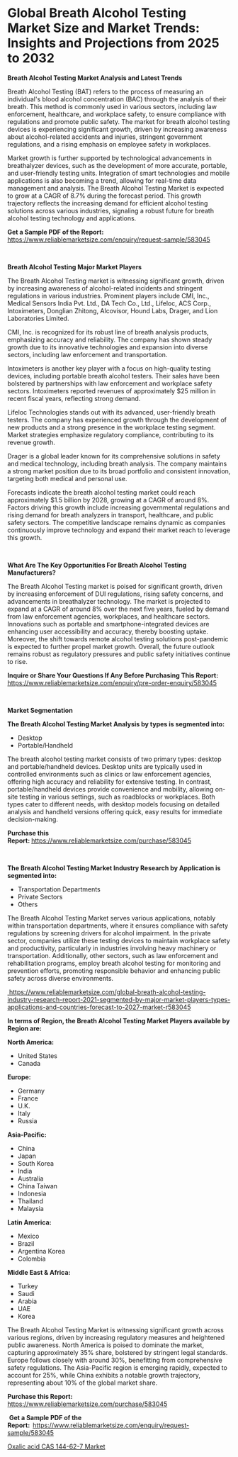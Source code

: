 <p><h1>Global Breath Alcohol Testing Market Size and Market Trends: Insights and Projections from 2025 to 2032</h1></p><p><strong>Breath Alcohol Testing Market Analysis and Latest Trends</strong></p>
<p><p>Breath Alcohol Testing (BAT) refers to the process of measuring an individual's blood alcohol concentration (BAC) through the analysis of their breath. This method is commonly used in various sectors, including law enforcement, healthcare, and workplace safety, to ensure compliance with regulations and promote public safety. The market for breath alcohol testing devices is experiencing significant growth, driven by increasing awareness about alcohol-related accidents and injuries, stringent government regulations, and a rising emphasis on employee safety in workplaces.</p><p>Market growth is further supported by technological advancements in breathalyzer devices, such as the development of more accurate, portable, and user-friendly testing units. Integration of smart technologies and mobile applications is also becoming a trend, allowing for real-time data management and analysis. The Breath Alcohol Testing Market is expected to grow at a CAGR of 8.7% during the forecast period. This growth trajectory reflects the increasing demand for efficient alcohol testing solutions across various industries, signaling a robust future for breath alcohol testing technology and applications.</p></p>
<p><strong>Get a Sample PDF of the Report:&nbsp;</strong> <a href="https://www.reliablemarketsize.com/enquiry/request-sample/583045?utm_campaign=2337&utm_medium=2&utm_source=Github&utm_content=ia&utm_term=23032025&utm_id=breath-alcohol-testing">https://www.reliablemarketsize.com/enquiry/request-sample/583045</a></p>
<p>&nbsp;</p>
<p><strong>Breath Alcohol Testing Major Market Players</strong></p>
<p><p>The Breath Alcohol Testing market is witnessing significant growth, driven by increasing awareness of alcohol-related incidents and stringent regulations in various industries. Prominent players include CMI, Inc., Medical Sensors India Pvt. Ltd., DA Tech Co., Ltd., Lifeloc, ACS Corp., Intoximeters, Donglian Zhitong, Alcovisor, Hound Labs, Drager, and Lion Laboratories Limited.</p><p>CMI, Inc. is recognized for its robust line of breath analysis products, emphasizing accuracy and reliability. The company has shown steady growth due to its innovative technologies and expansion into diverse sectors, including law enforcement and transportation.</p><p>Intoximeters is another key player with a focus on high-quality testing devices, including portable breath alcohol testers. Their sales have been bolstered by partnerships with law enforcement and workplace safety sectors. Intoximeters reported revenues of approximately $25 million in recent fiscal years, reflecting strong demand.</p><p>Lifeloc Technologies stands out with its advanced, user-friendly breath testers. The company has experienced growth through the development of new products and a strong presence in the workplace testing segment. Market strategies emphasize regulatory compliance, contributing to its revenue growth.</p><p>Drager is a global leader known for its comprehensive solutions in safety and medical technology, including breath analysis. The company maintains a strong market position due to its broad portfolio and consistent innovation, targeting both medical and personal use.</p><p>Forecasts indicate the breath alcohol testing market could reach approximately $1.5 billion by 2028, growing at a CAGR of around 8%. Factors driving this growth include increasing governmental regulations and rising demand for breath analyzers in transport, healthcare, and public safety sectors. The competitive landscape remains dynamic as companies continuously improve technology and expand their market reach to leverage this growth.</p></p>
<p>&nbsp;</p>
<p><strong>What Are The Key Opportunities For Breath Alcohol Testing Manufacturers?</strong></p>
<p><p>The Breath Alcohol Testing market is poised for significant growth, driven by increasing enforcement of DUI regulations, rising safety concerns, and advancements in breathalyzer technology. The market is projected to expand at a CAGR of around 8% over the next five years, fueled by demand from law enforcement agencies, workplaces, and healthcare sectors. Innovations such as portable and smartphone-integrated devices are enhancing user accessibility and accuracy, thereby boosting uptake. Moreover, the shift towards remote alcohol testing solutions post-pandemic is expected to further propel market growth. Overall, the future outlook remains robust as regulatory pressures and public safety initiatives continue to rise.</p></p>
<p><strong>Inquire or Share Your Questions If Any Before Purchasing This Report:</strong> <a href="https://www.reliablemarketsize.com/enquiry/pre-order-enquiry/583045?utm_campaign=2337&utm_medium=2&utm_source=Github&utm_content=ia&utm_term=23032025&utm_id=breath-alcohol-testing">https://www.reliablemarketsize.com/enquiry/pre-order-enquiry/583045</a></p>
<p>&nbsp;</p>
<p><strong>Market Segmentation</strong></p>
<p><strong>The Breath Alcohol Testing Market Analysis by types is segmented into:</strong></p>
<p><ul><li>Desktop</li><li>Portable/Handheld</li></ul></p>
<p><p>The breath alcohol testing market consists of two primary types: desktop and portable/handheld devices. Desktop units are typically used in controlled environments such as clinics or law enforcement agencies, offering high accuracy and reliability for extensive testing. In contrast, portable/handheld devices provide convenience and mobility, allowing on-site testing in various settings, such as roadblocks or workplaces. Both types cater to different needs, with desktop models focusing on detailed analysis and handheld versions offering quick, easy results for immediate decision-making.</p></p>
<p><strong>Purchase this Report:&nbsp;</strong><a href="https://www.reliablemarketsize.com/purchase/583045?utm_campaign=2337&utm_medium=2&utm_source=Github&utm_content=ia&utm_term=23032025&utm_id=breath-alcohol-testing">https://www.reliablemarketsize.com/purchase/583045</a></p>
<p>&nbsp;</p>
<p><strong>The Breath Alcohol Testing Market Industry Research by Application is segmented into:</strong></p>
<p><ul><li>Transportation Departments</li><li>Private Sectors</li><li>Others</li></ul></p>
<p><p>The Breath Alcohol Testing Market serves various applications, notably within transportation departments, where it ensures compliance with safety regulations by screening drivers for alcohol impairment. In the private sector, companies utilize these testing devices to maintain workplace safety and productivity, particularly in industries involving heavy machinery or transportation. Additionally, other sectors, such as law enforcement and rehabilitation programs, employ breath alcohol testing for monitoring and prevention efforts, promoting responsible behavior and enhancing public safety across diverse environments.</p></p>
<p><a href="https://www.reliablemarketsize.com/global-breath-alcohol-testing-industry-research-report-2021-segmented-by-major-market-players-types-applications-and-countries-forecast-to-2027-market-r583045?utm_campaign=2337&utm_medium=2&utm_source=Github&utm_content=ia&utm_term=23032025&utm_id=breath-alcohol-testing">&nbsp;https://www.reliablemarketsize.com/global-breath-alcohol-testing-industry-research-report-2021-segmented-by-major-market-players-types-applications-and-countries-forecast-to-2027-market-r583045</a></p>
<p><strong>In terms of Region, the Breath Alcohol Testing Market Players available by Region are:</strong></p>
<p>
    <p> <strong> North America: </strong>
        <ul>
            <li>United States</li>
            <li>Canada</li>
        </ul>
        </p> 
    <p> <strong> Europe: </strong>
        <ul>
            <li>Germany</li>
            <li>France</li>
            <li>U.K.</li>
            <li>Italy</li>
            <li>Russia</li>
        </ul>
        </p> 
    <p> <strong> Asia-Pacific: </strong>
        <ul>
            <li>China</li>
            <li>Japan</li>
            <li>South Korea</li>
            <li>India</li>
            <li>Australia</li>
            <li>China Taiwan</li>
            <li>Indonesia</li>
            <li>Thailand</li>
            <li>Malaysia</li>
        </ul>
        </p> 
    <p> <strong> Latin America: </strong>
        <ul>
            <li>Mexico</li>
            <li>Brazil</li>
            <li>Argentina Korea</li>
            <li>Colombia</li>
        </ul>
        </p> 
    <p> <strong> Middle East & Africa: </strong>
        <ul>
            <li>Turkey</li>
            <li>Saudi</li>
            <li>Arabia</li>
            <li>UAE</li>
            <li>Korea</li>
        </ul>
    </p>
    </p>
<p><p>The Breath Alcohol Testing Market is witnessing significant growth across various regions, driven by increasing regulatory measures and heightened public awareness. North America is poised to dominate the market, capturing approximately 35% share, bolstered by stringent legal standards. Europe follows closely with around 30%, benefitting from comprehensive safety regulations. The Asia-Pacific region is emerging rapidly, expected to account for 25%, while China exhibits a notable growth trajectory, representing about 10% of the global market share.</p></p>
<p><strong>Purchase this Report: </strong><a href="https://www.reliablemarketsize.com/purchase/583045?utm_campaign=2337&utm_medium=2&utm_source=Github&utm_content=ia&utm_term=23032025&utm_id=breath-alcohol-testing">https://www.reliablemarketsize.com/purchase/583045</a></p>
<p>&nbsp;<strong>Get a Sample PDF of the Report:&nbsp;&nbsp;</strong><a href="https://www.reliablemarketsize.com/enquiry/request-sample/583045?utm_campaign=2337&utm_medium=2&utm_source=Github&utm_content=ia&utm_term=23032025&utm_id=breath-alcohol-testing">https://www.reliablemarketsize.com/enquiry/request-sample/583045</a></p>
<p><strong></strong></p>
<p><p><a href="https://github.com/lehumiston1971679/Market-Research-Report-List-1/blob/main/oxalic-acid-cas-144-62-7-market.md?utm_campaign=2337&utm_medium=2&utm_source=Github&utm_content=ia&utm_term=23032025&utm_id=breath-alcohol-testing">Oxalic acid CAS 144-62-7 Market</a></p></p>